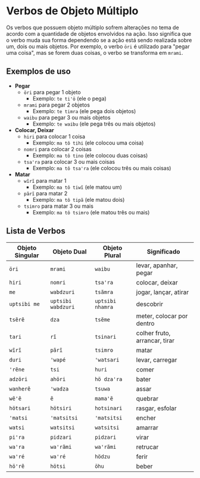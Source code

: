 # Verbos de Objeto Múltiplo

Os verbos que possuem objeto múltiplo sofrem alterações no tema de acordo com a quantidade de objetos envolvidos na ação. Isso significa que o verbo muda sua forma dependendo se a ação está sendo realizada sobre um, dois ou mais objetos. Por exemplo, o verbo `öri` é utilizado para "pegar uma coisa", mas se forem duas coisas, o verbo se transforma em `mrami`.

## Exemplos de uso

- **Pegar**
  - `öri` para pegar 1 objeto
    - Exemplo: `te tiꞌö` (ele o pega)
  - `mrami` para pegar 2 objetos
    - Exemplo: `te timra` (ele pega dois objetos)
  - `waibu` para pegar 3 ou mais objetos
    - Exemplo: `te waibu` (ele pega três ou mais objetos)
- **Colocar, Deixar**
  - `hiri` para colocar 1 coisa
    - Exemplo: `ma tô tihi` (ele colocou uma coisa)
  - `nomri` para colocar 2 coisas
    - Exemplo: `ma tô tino` (ele colocou duas coisas)
  - `tsaꞌra` para colocar 3 ou mais coisas
    - Exemplo: `ma tô tsaꞌra` (ele colocou três ou mais coisas)
- **Matar**
  - `wĩrĩ` para matar 1
    - Exemplo: `ma tô tiwĩ` (ele matou um)
  - `pãrĩ` para matar 2
    - Exemplo: `ma tô tipã` (ele matou dois)
  - `tsimro` para matar 3 ou mais
    - Exemplo: `ma tô tsimro` (ele matou três ou mais)

## Lista de Verbos

| Objeto Singular | Objeto Dual       | Objeto Plural    | Significado                   |
| --------------- | ----------------- | ---------------- | ----------------------------- |
| `öri`           | `mrami`           | `waibu`          | levar, apanhar, pegar         |
| `hiri`          | `nomri`           | `tsaꞌra`         | colocar, deixar               |
| `me`            | `wabdzuri`        | `tsãmra`         | jogar, lançar, atirar         |
| `uptsibi me`    | `uptsibi wabdzuri`| `uptsibi nhamra` | descobrir                     |
| `tsẽrẽ`         | `dza`             | `tsẽme`          | meter, colocar por dentro     |
| `tari`          | `rĩ`              | `tsinari`        | colher fruto, arrancar, tirar |
| `wĩrĩ`          | `pãrĩ`            | `tsimro`         | matar                         |
| `duri`          | `ꞌwapé`           | `ꞌwatsari`       | levar, carregar               |
| `ꞌrẽne`         | `tsi`             | `huri`           | comer                         |
| `adzöri`        | `ahöri`           | `hö dzaꞌra`      | bater                         |
| `wanherẽ`       | `ꞌwadza`          | `tsuwa`          | assar                         |
| `wẽꞌẽ`          | `ẽ`               | `mamaꞌẽ`         | quebrar                       |
| `hötsari`       | `hötsiri`         | `hotsinari`      | rasgar, esfolar               |
| `ꞌmatsi`        | `ꞌmatsitsi`       | `ꞌmatsitsi`      | encher                        |
| `watsi`         | `watsitsi`        | `watsitsi`       | amarrar                       |
| `piꞌra`         | `pidzari`         | `pidzari`        | virar                         |
| `waꞌra`         | `waꞌrãmi`         | `waꞌrãmi`        | retrucar                      |
| `waꞌré`         | `waꞌré`           | `hödzu`          | ferir                         |
| `höꞌrẽ`         | `hötsi`           | `öhu`            | beber                         |

